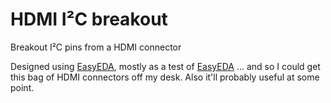 # HDMI I²C breakout

Breakout I²C pins from a HDMI connector

Designed using [EasyEDA](https://easyeda.com/), mostly as a test of [EasyEDA](https://easyeda.com/) ... and so I could get this bag of HDMI connectors off my desk. Also it'll probably useful at some point.
